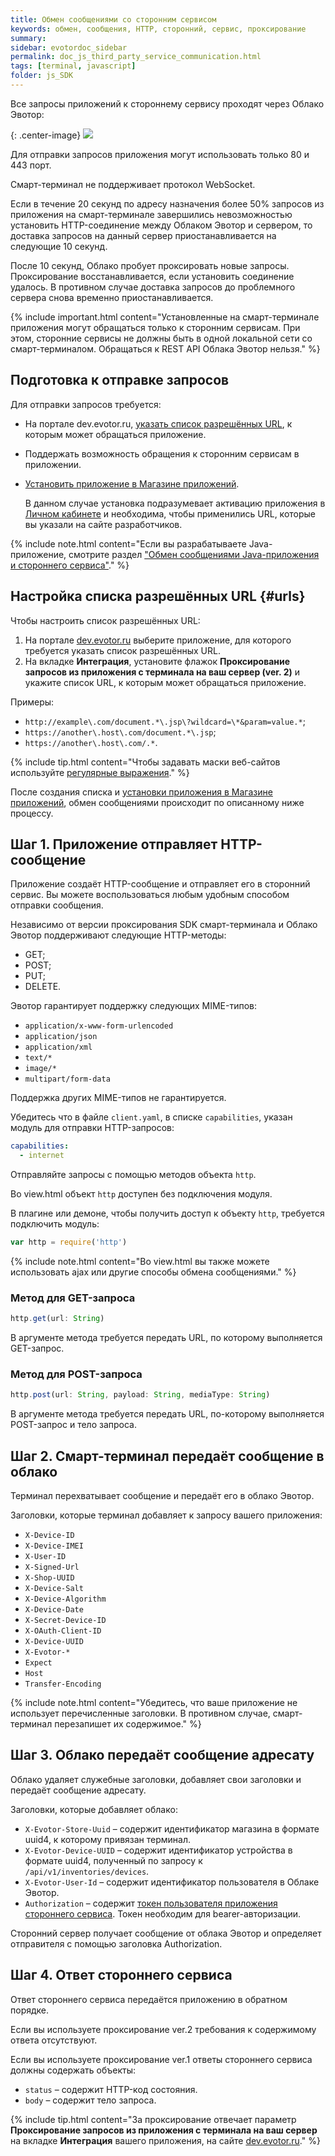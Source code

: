 ```yaml
---
title: Обмен сообщениями со сторонним сервисом
keywords: обмен, сообщения, HTTP, сторонний, сервис, проксирование
summary:
sidebar: evotordoc_sidebar
permalink: doc_js_third_party_service_communication.html
tags: [terminal, javascript]
folder: js_SDK
---
```


Все запросы приложений к стороннему сервису проходят через Облако Эвотор:

{: .center-image}
![](images\cloud_proxy.png)

Для отправки запросов приложения могут использовать только 80 и 443 порт.

Смарт-терминал не поддерживает протокол WebSocket.

Если в течение 20 секунд по адресу назначения более 50% запросов из приложения на смарт-терминале завершились невозможностью установить HTTP-соединение между Облаком Эвотор и сервером, то доставка запросов на данный сервер приостанавливается на следующие 10 секунд.

После 10 секунд, Облако пробует проксировать новые запросы. Проксирование восстанавливается, если установить соединение удалось. В противном случае доставка запросов до проблемного сервера снова временно приостанавливается.

{% include important.html content="Установленные на смарт-терминале приложения могут обращаться только к сторонним сервисам. При этом, сторонние сервисы не должны быть в одной локальной сети со смарт-терминалом. Обращаться к REST API Облака Эвотор нельзя." %}

## Подготовка к отправке запросов

Для отправки запросов требуется:

* На портале dev.evotor.ru, [указать список разрешённых URL](doc_js_third_party_service_communication.html#urls), к которым может обращаться приложение.
* Поддержать возможность обращения к сторонним сервисам в приложении.
* [Установить приложение в Магазине приложений](./doc_app_installation.html#MarkeplaceAppInstallation).

  В данном случае установка подразумевает активацию приложения в [Личном кабинете](https://lk.evotor.ru) и необходима, чтобы применились URL, которые вы указали на сайте разработчиков.

{% include note.html content="Если вы разрабатываете Java-приложение, смотрите раздел [\"Обмен сообщениями Java-приложения и стороннего сервиса\"](./doc_java_third_party_service_communication.html)." %}

## Настройка списка разрешённых URL {#urls}

Чтобы настроить список разрешённых URL:

1. На портале [dev.evotor.ru](https://dev.evotor.ru) выберите приложение, для которого требуется указать список разрешённых URL.
2. На вкладке **Интеграция**, установите флажок **Проксирование запросов из приложения с терминала на ваш сервер (ver. 2)** и укажите список URL, к которым может обращаться приложение.

Примеры:

* `http://example\.com/document.*\.jsp\?wildcard=\*&param=value.*`;
* `https://another\.host\.com/document.*\.jsp`;
* `https://another\.host\.com/.*`.

{% include tip.html content="Чтобы задавать маски веб-сайтов используйте [регулярные выражения](http://docs.oracle.com/javase/8/docs/api/java/util/regex/Pattern.html#sum)." %}

После создания списка и [установки приложения в Магазине приложений](./doc_app_installation.html#MarkeplaceAppInstallation), обмен сообщениями происходит по описанному ниже процессу.

## Шаг 1. Приложение отправляет HTTP-сообщение

Приложение создаёт HTTP-сообщение и отправляет его в сторонний сервис. Вы можете воспользоваться любым удобным способом отправки сообщения.

Независимо от версии проксирования SDK смарт-терминала и Облако Эвотор поддерживают следующие HTTP-методы:

* GET;
* POST;
* PUT;
* DELETE.

Эвотор гарантирует поддержку следующих MIME-типов:

* `application/x-www-form-urlencoded`
* `application/json`
* `application/xml`
* `text/*`
* `image/*`
* `multipart/form-data`

Поддержка других MIME-типов не гарантируется.

Убедитесь что в файле `client.yaml`, в списке `capabilities`, указан модуль для отправки HTTP-запросов:

```yaml
capabilities:
  - internet
```

Отправляйте запросы с помощью методов объекта `http`.

Во view.html объект `http` доступен без подключения модуля.

В плагине или демоне, чтобы получить доступ к объекту `http`, требуется подключить модуль:

```javascript
var http = require('http')
```

{% include note.html content="Во view.html вы также можете использовать ajax или другие способы обмена сообщениями." %}

### Метод для GET-запроса

```javascript
http.get(url: String)
```

В аргументе метода требуется передать URL, по которому выполняется GET-запрос.

### Метод для POST-запроса

```javascript
http.post(url: String, payload: String, mediaType: String)
```

В аргументе метода требуется передать URL, по-которому выполняется POST-запрос и тело запроса.

## Шаг 2. Смарт-терминал передаёт сообщение в облако

Терминал перехватывает сообщение и передаёт его в облако Эвотор.

Заголовки, которые терминал добавляет к запросу вашего приложения:

* `X-Device-ID`
* `X-Device-IMEI`
* `X-User-ID`
* `X-Signed-Url`
* `X-Shop-UUID`
* `X-Device-Salt`
* `X-Device-Algorithm`
* `X-Device-Date`
* `X-Secret-Device-ID`
* `X-OAuth-Client-ID`
* `X-Device-UUID`
* `X-Evotor-*`
* `Expect`
* `Host`
* `Transfer-Encoding`

{% include note.html content="Убедитесь, что ваше приложение не использует перечисленные заголовки. В противном случае, смарт-терминал перезапишет их содержимое." %}

## Шаг 3. Облако передаёт сообщение адресату

Облако удаляет служебные заголовки, добавляет свои заголовки и передаёт сообщение адресату.

Заголовки, которые добавляет облако:

* `X-Evotor-Store-Uuid` – содержит идентификатор магазина в формате uuid4, к которому привязан терминал.
* `X-Evotor-Device-UUID` – содержит идентификатор устройства в формате uuid4, полученный по запросу к `/api/v1/inventories/devices`.
* `X-Evotor-User-Id` – содержит идентификатор пользователя в Облаке Эвотор.
* `Authorization` – содержит [токен пользователя приложения стороннего сервиса](./doc_evotor_api_authorization.html#usersToken). Токен необходим для bearer-авторизации.

Сторонний сервер получает сообщение от облака Эвотор и определяет отправителя с помощью заголовка Authorization.

## Шаг 4. Ответ стороннего сервиса

Ответ стороннего сервиса передаётся приложению в обратном порядке.

Если вы используете проксирование ver.2 требования к содержимому ответа отсутствуют.

Если вы используете проксирование ver.1 ответы стороннего сервиса должны содержать объекты:

  * `status` – содержит HTTP-код состояния.
  * `body` – содержит тело запроса.

{% include tip.html content="За проксирование отвечает параметр **Проксирование запросов из приложения с терминала на ваш сервер** на вкладке **Интеграция** вашего приложения, на сайте [dev.evotor.ru](https://dev.evotor.ru/)." %}
